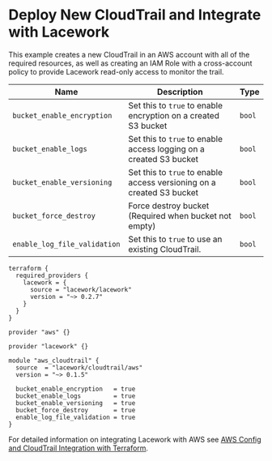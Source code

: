# Deploy New CloudTrail and Integrate with Lacework
This example creates a new CloudTrail in an AWS account with all of the required resources, as well as creating an IAM Role with a cross-account policy to provide Lacework read-only access to monitor the trail. 

| Name | Description | Type |
|------|-------------|------|
| `bucket_enable_encryption` | Set this to `true` to enable encryption on a created S3 bucket | `bool` |
| `bucket_enable_logs` | Set this to `true` to enable access logging on a created S3 bucket | `bool` 
| `bucket_enable_versioning` | Set this to `true` to enable access versioning on a created S3 bucket | `bool` |
| `bucket_force_destroy` | Force destroy bucket (Required when bucket not empty) | `bool` |
| `enable_log_file_validation` | Set this to `true` to use an existing CloudTrail. | `bool` |

```
terraform {
  required_providers {
    lacework = {
      source = "lacework/lacework"
      version = "~> 0.2.7"
    }
  }
}

provider "aws" {}

provider "lacework" {}

module "aws_cloudtrail" {
  source  = "lacework/cloudtrail/aws"
  version = "~> 0.1.5"

  bucket_enable_encryption   = true
  bucket_enable_logs         = true
  bucket_enable_versioning   = true
  bucket_force_destroy       = true
  enable_log_file_validation = true
}
```

For detailed information on integrating Lacework with AWS see [AWS Config and CloudTrail Integration with Terraform](https://support.lacework.com/hc/en-us/articles/360057092034-AWS-Config-and-CloudTrail-Integration-with-Terraform).
